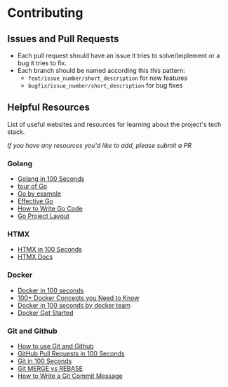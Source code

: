 # Contributing
## Issues and Pull Requests
- Each pull request should have an issue it tries to solve/implement or a bug it tries to fix.
- Each branch should be named according this this pattern:
    - `feat/issue_number/short_description` for new features
    - `bugfix/issue_number/short_description` for bug fixes

## Helpful Resources
List of useful websites and resources for learning about the project's tech stack.

_If you have any resources you'd like to add, please submit a PR_

### Golang
- [Golang in 100 Seconds](https://www.youtube.com/watch?v=446E-r0rXHI)
- [tour of Go](https://go.dev/tour/list)
- [Go by example](https://gobyexample.com/)
- [Effective Go](https://go.dev/doc/effective_go)
- [How to Write Go Code](https://go.dev/doc/code)
- [Go Project Layout](https://github.com/golang-standards/project-layout/tree/master)

### HTMX
- [HTMX in 100 Seconds](https://www.youtube.com/watch?v=r-GSGH2RxJs)
- [HTMX Docs](https://htmx.org/docs/)

### Docker
- [Docker in 100 seconds](https://www.youtube.com/watch?v=Gjnup-PuquQ)
- [100+ Docker Concepts you Need to Know](https://www.youtube.com/watch?v=rIrNIzy6U_g)
- [Docker in 100 seconds by docker team](https://www.youtube.com/watch?v=IXifQ8mX8DE)
- [Docker Get Started](https://docs.docker.com/guides/get-started/)


### Git and Github
- [How to use Git and Github](https://www.youtube.com/watch?v=HkdAHXoRtos)
- [GitHub Pull Requests in 100 Seconds](https://www.youtube.com/watch?v=8lGpZkjnkt4)
- [Git in 100 Seconds](https://www.youtube.com/watch?v=hwP7WQkmECE)
- [Git MERGE vs REBASE](https://www.youtube.com/watch?v=0chZFIZLR_0)
- [How to Write a Git Commit Message](https://chris.beams.io/posts/git-commit/)
